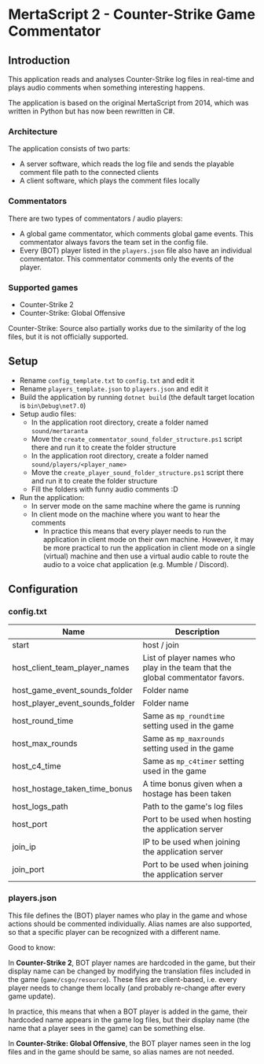 # MertaScript 2 - Counter-Strike Game Commentator

## Introduction

This application reads and analyses Counter-Strike log files in real-time and plays audio comments when something
interesting happens.

The application is based on the original MertaScript from 2014, which was written in Python but has now been
rewritten in C#.

### Architecture

The application consists of two parts:

- A server software, which reads the log file and sends the playable comment file path to the connected clients
- A client software, which plays the comment files locally

### Commentators

There are two types of commentators / audio players:

- A global game commentator, which comments global game events. This commentator always favors the team set in the
  config file.
- Every (BOT) player listed in the `players.json` file also have an individual commentator. This commentator comments
  only the events of the player.

### Supported games

- Counter-Strike 2
- Counter-Strike: Global Offensive

Counter-Strike: Source also partially works due to the similarity of the log files, but it is not officially
supported.

## Setup

- Rename `config_template.txt` to `config.txt` and edit it
- Rename `players_template.json` to `players.json` and edit it
- Build the application by running `dotnet build` (the default target location is `bin\Debug\net7.0`)
- Setup audio files:
    - In the application root directory, create a folder named `sound/mertaranta`
    - Move the `create_commentator_sound_folder_structure.ps1` script there and run it to create the folder
      structure
    - In the application root directory, create a folder named `sound/players/<player_name>`
    - Move the `create_player_sound_folder_structure.ps1` script there and run it to create the folder
      structure
    - Fill the folders with funny audio comments :D
- Run the application:
    - In server mode on the same machine where the game is running
    - In client mode on the machine where you want to hear the comments
        - In practice this means that every player needs to run the application in client mode on their own machine.
          However, it may be more practical to run the application in client mode on a single (virtual) machine and then
          use a virtual audio cable to route the audio to a voice chat application (e.g. Mumble / Discord).

## Configuration

### config.txt

| Name                            | Description                                                                   |
|---------------------------------|-------------------------------------------------------------------------------|
| start                           | host / join                                                                   |
| host_client_team_player_names   | List of player names who play in the team that the global commentator favors. |
| host_game_event_sounds_folder   | Folder name                                                                   |
| host_player_event_sounds_folder | Folder name                                                                   |
| host_round_time                 | Same as `mp_roundtime` setting used in the game                               |
| host_max_rounds                 | Same as `mp_maxrounds` setting used in the game                               |
| host_c4_time                    | Same as `mp_c4timer` setting used in the game                                 |
| host_hostage_taken_time_bonus   | A time bonus given when a hostage has been taken                              |
| host_logs_path                  | Path to the game's log files                                                  |
| host_port                       | Port to be used when hosting the application server                           |
| join_ip                         | IP to be used when joining the application server                             |
| join_port                       | Port to be used when joining the application server                           |

### players.json

This file defines the (BOT) player names who play in the game and whose actions should be commented individually. Alias
names are also supported, so that a specific player can be recognized with a different name.

Good to know:

In **Counter-Strike 2**, BOT player names are hardcoded in the game, but their display name can be changed by
modifying the translation files included in the game (`game/csgo/resource`). These files are client-based, i.e. every player needs to change
them locally (and probably re-change after every game update).

In practice, this means that when a BOT player is added in the game, their hardcoded name appears in the game log files,
but their display name (the name that a player sees in the game) can be something else.

In **Counter-Strike: Global Offensive**, the BOT player names seen in the log files and in the game should be same, so
alias names are not needed.

